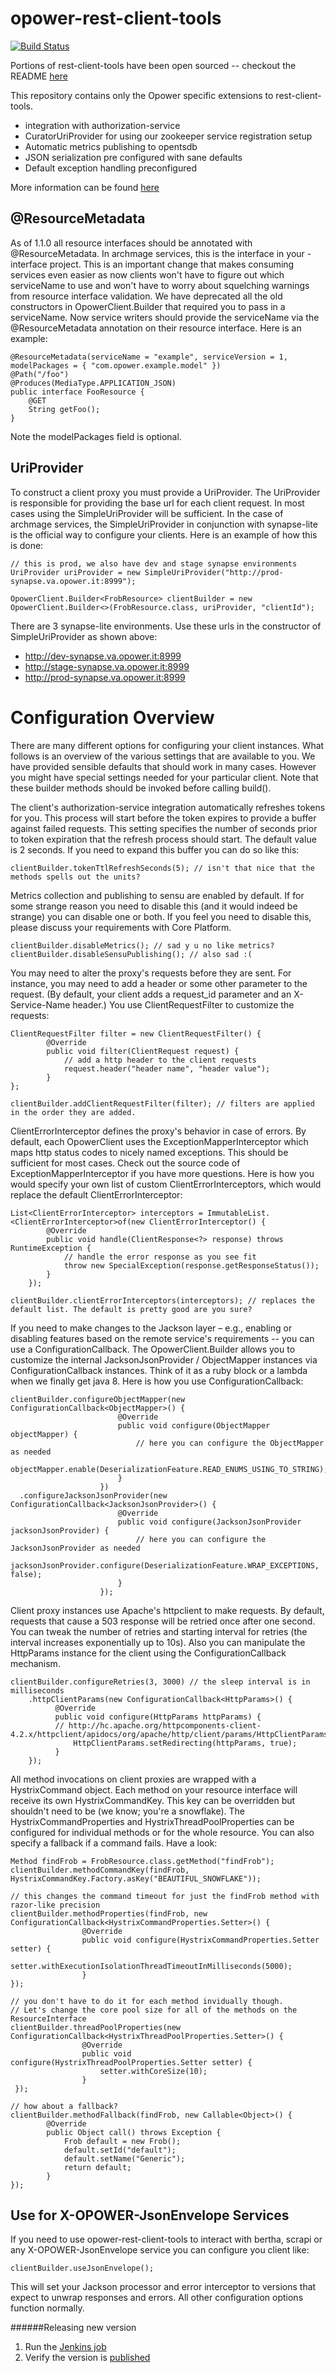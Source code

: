 opower-rest-client-tools
=================

[![Build Status](http://jenkins-dev.va.opower.it/job/rest-client-tools/badge/icon)](http://jenkins-dev.va.opower.it/job/rest-client-tools/)

Portions of rest-client-tools have been open sourced -- checkout the README [here](https://github.com/opower/rest-client-tools)

This repository contains only the Opower specific extensions to rest-client-tools. 

- integration with authorization-service
- CuratorUriProvider for using our zookeeper service registration setup
- Automatic metrics publishing to opentsdb
- JSON serialization pre configured with sane defaults
- Default exception handling preconfigured

More information can be found [here](https://wiki.opower.com/display/PD/Archmage+Client+Migration+Guide)


@ResourceMetadata
-----------------
As of 1.1.0 all resource interfaces should be annotated with @ResourceMetadata. In archmage services, this is the interface in
your <service>-interface project. This is an important change that makes consuming services even easier as now clients won't
have to figure out which serviceName to use and won't have to worry about squelching warnings from resource interface validation.
We have deprecated all the old constructors in OpowerClient.Builder that required you to pass in a serviceName. Now service writers
should provide the serviceName via the @ResourceMetadata annotation on their resource interface. Here is an example:


    @ResourceMetadata(serviceName = "example", serviceVersion = 1, modelPackages = { "com.opower.example.model" })
    @Path("/foo")
    @Produces(MediaType.APPLICATION_JSON)
    public interface FooResource {
        @GET
        String getFoo();
    }

Note the modelPackages field is optional.

UriProvider
-----------
To construct a client proxy you must provide a UriProvider. The UriProvider is responsible for providing the base url for each
client request. In most cases using the SimpleUriProvider will be sufficient. In the case of archmage services, the SimpleUriProvider
in conjunction with synapse-lite is the official way to configure your clients. Here is an example of how this is done:

    // this is prod, we also have dev and stage synapse environments
    UriProvider uriProvider = new SimpleUriProvider("http://prod-synapse.va.opower.it:8999");

    OpowerClient.Builder<FrobResource> clientBuilder = new OpowerClient.Builder<>(FrobResource.class, uriProvider, "clientId");

There are 3 synapse-lite environments. Use these urls in the constructor of SimpleUriProvider as shown above:

 * http://dev-synapse.va.opower.it:8999
 * http://stage-synapse.va.opower.it:8999
 * http://prod-synapse.va.opower.it:8999

Configuration Overview
======================

There are many different options for configuring your client instances. What follows is an overview of the various settings that are available to you. We have provided sensible defaults that should work in many cases. However you might have special settings needed for your particular client. Note that these builder methods should be invoked before calling build().

The client's authorization-service integration automatically refreshes tokens for you. This process will start before the token expires to provide a buffer against failed requests. This setting specifies the number of seconds prior to token expiration that the refresh process should start. The default value is 2 seconds. If you need to expand this buffer you can do so like this:

    clientBuilder.tokenTtlRefreshSeconds(5); // isn't that nice that the methods spells out the units?

Metrics collection and publishing to sensu are enabled by default. If for some strange reason you need to disable this (and it would indeed be strange) you can disable one or both. If you feel you need to disable this, please discuss your requirements with Core Platform.

    clientBuilder.disableMetrics(); // sad y u no like metrics?
    clientBuilder.disableSensuPublishing(); // also sad :(

You may need to alter the proxy's requests before they are sent. For instance, you may need to add a header or some other parameter to the request. (By default, your client adds a request_id parameter and an X-Service-Name header.) You use ClientRequestFilter to customize the requests:

    ClientRequestFilter filter = new ClientRequestFilter() {
            @Override
            public void filter(ClientRequest request) {
                // add a http header to the client requests
                request.header("header name", "header value");
            }
    };
 
    clientBuilder.addClientRequestFilter(filter); // filters are applied in the order they are added.
    
ClientErrorInterceptor defines the proxy's behavior in case of errors. By default, each OpowerClient uses the ExceptionMapperInterceptor which maps http status codes to nicely named exceptions. This should be sufficient for most cases. Check out the source code of ExceptionMapperInterceptor if you have more questions. Here is how you would specify your own list of custom ClientErrorInterceptors, which would replace the default ClientErrorInterceptor:

    List<ClientErrorInterceptor> interceptors = ImmutableList.<ClientErrorInterceptor>of(new ClientErrorInterceptor() {
            @Override
            public void handle(ClientResponse<?> response) throws RuntimeException {
                // handle the error response as you see fit
                throw new SpecialException(response.getResponseStatus());
            }
        });
 
    clientBuilder.clientErrorInterceptors(interceptors); // replaces the default list. The default is pretty good are you sure?

If you need to make changes to the Jackson layer – e.g., enabling or disabling features based on the remote service's requirements -- you can use a ConfigurationCallback. The OpowerClient.Builder allows you to customize the internal JacksonJsonProvider / ObjectMapper instances via ConfigurationCallback instances. Think of it as a ruby block or a lambda when we finally get java 8.  Here is how you use ConfigurationCallback:

    clientBuilder.configureObjectMapper(new ConfigurationCallback<ObjectMapper>() {
                            @Override
                            public void configure(ObjectMapper objectMapper) {
                                // here you can configure the ObjectMapper as needed
                                objectMapper.enable(DeserializationFeature.READ_ENUMS_USING_TO_STRING);
                            }
                        })
      .configureJacksonJsonProvider(new ConfigurationCallback<JacksonJsonProvider>() {
                            @Override
                            public void configure(JacksonJsonProvider jacksonJsonProvider) {
                                // here you can configure the JacksonJsonProvider as needed
                                jacksonJsonProvider.configure(DeserializationFeature.WRAP_EXCEPTIONS, false);
                            }
                        });

Client proxy instances use Apache's httpclient to make requests. By default, requests that cause a 503 response will be retried once after one second. You can tweak the number of retries and starting interval for retries (the interval increases exponentially up to 10s). Also you can manipulate the HttpParams instance for the client using the ConfigurationCallback mechanism.

    clientBuilder.configureRetries(3, 3000) // the sleep interval is in milliseconds
        .httpClientParams(new ConfigurationCallback<HttpParams>() {
              @Override
              public void configure(HttpParams httpParams) {
              // http://hc.apache.org/httpcomponents-client-4.2.x/httpclient/apidocs/org/apache/http/client/params/HttpClientParams.html
                  HttpClientParams.setRedirecting(httpParams, true);               
              }
        });
        
All method invocations on client proxies are wrapped with a HystrixCommand object. Each method on your resource interface will receive its own HystrixCommandKey. This key can be overridden but shouldn't need to be (we know; you're a snowflake). The HystrixCommandProperties and HystrixThreadPoolProperties can be configured for individual methods or for the whole resource. You can also specify a fallback if a command fails. Have a look:
 
    Method findFrob = FrobResource.class.getMethod("findFrob");
    clientBuilder.methodCommandKey(findFrob, HystrixCommandKey.Factory.asKey("BEAUTIFUL_SNOWFLAKE"));
 
    // this changes the command timeout for just the findFrob method with razor-like precision
    clientBuilder.methodProperties(findFrob, new ConfigurationCallback<HystrixCommandProperties.Setter>() {
                    @Override
                    public void configure(HystrixCommandProperties.Setter setter) {
                        setter.withExecutionIsolationThreadTimeoutInMilliseconds(5000);
                    }
    });
 
    // you don't have to do it for each method invidually though. 
    // Let's change the core pool size for all of the methods on the ResourceInterface
    clientBuilder.threadPoolProperties(new ConfigurationCallback<HystrixThreadPoolProperties.Setter>() {
                    @Override
                    public void configure(HystrixThreadPoolProperties.Setter setter) {
                        setter.withCoreSize(10);
                    }
     });
 
    // how about a fallback?
    clientBuilder.methodFallback(findFrob, new Callable<Object>() {
            @Override
            public Object call() throws Exception {
                Frob default = new Frob();
                default.setId("default");
                default.setName("Generic");
                return default;
            }
    });

Use for X-OPOWER-JsonEnvelope Services
---------------------------------------

If you need to use opower-rest-client-tools to interact with bertha, scrapi or any X-OPOWER-JsonEnvelope service you can configure you client like:

    clientBuilder.useJsonEnvelope();

This will set your Jackson processor and error interceptor to versions that expect to unwrap responses and errors. All other configuration
options function normally.

######Releasing new version
1. Run the [Jenkins job](https://jenkins-dev.va.opower.it/job/rest-client-tools-release)
2. Verify the version is [published](https://nexus.va.opower.it/nexus/content/groups/public/com/opower/opower-rest-client-builder)
